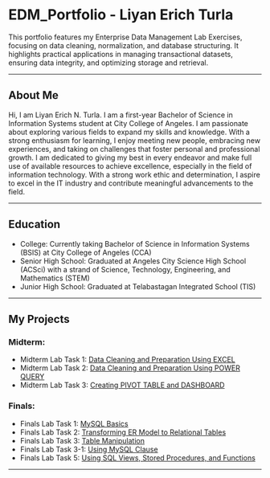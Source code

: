 # EDM_Portfolio - Liyan Erich Turla
This portfolio features my Enterprise Data Management Lab Exercises, focusing on data cleaning, normalization, and database structuring. It highlights practical applications in managing transactional datasets, ensuring data integrity, and optimizing storage and retrieval.

---

## About Me
Hi, I am Liyan Erich N. Turla. I am a first-year Bachelor of Science in Information Systems student at City College of Angeles. I am passionate about exploring various fields to expand my skills and knowledge. With a strong enthusiasm for learning, I enjoy meeting new people, embracing new experiences, and taking on challenges that foster personal and professional growth. I am dedicated to giving my best in every endeavor and make full use of available resources to achieve excellence, especially in the field of information technology. With a strong work ethic and determination, I aspire to excel in the IT industry and contribute meaningful advancements to the field.

---

## Education
- College: Currently taking Bachelor of Science in Information Systems (BSIS) at City College of Angeles (CCA)
- Senior High School: Graduated at Angeles City Science High School (ACSci) with a strand of Science, Technology, Engineering, and Mathematics (STEM)
- Junior High School: Graduated at Telabastagan Integrated School (TIS)

--- 

## My Projects
### Midterm:
- Midterm Lab Task 1: [Data Cleaning and Preparation Using EXCEL](https://lrcht06.github.io/MLT1/)
- Midterm Lab Task 2: [Data Cleaning and Preparation Using POWER QUERY](https://lrcht06.github.io/MLT2/)
- Midterm Lab Task 3: [Creating PIVOT TABLE and DASHBOARD](https://lrcht06.github.io/MLT3/)

### Finals: 
- Finals Lab Task 1: [MySQL Basics](https://lrcht06.github.io/FLT1/)
- Finals Lab Task 2: [Transforming ER Model to Relational Tables](https://lrcht06.github.io/FLT2/)
- Finals Lab Task 3: [Table Manipulation](https://lrcht06.github.io/FLT3/)
- Finals Lab Task 3-1: [Using MySQL Clause](https://lrcht06.github.io/FLT3-1/)
- Finals Lab Task 5: [Using SQL Views, Stored Procedures, and Functions](https://lrcht06.github.io/FLT5/)

---
